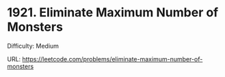# 1921. Eliminate Maximum Number of Monsters

Difficulty: Medium

URL: https://leetcode.com/problems/eliminate-maximum-number-of-monsters

